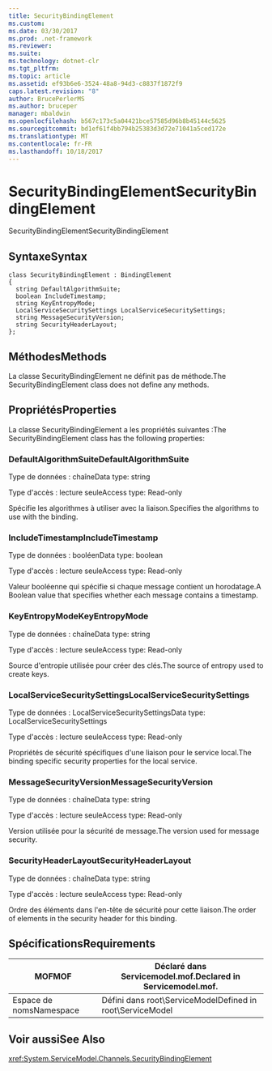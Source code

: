 ```yaml
---
title: SecurityBindingElement
ms.custom: 
ms.date: 03/30/2017
ms.prod: .net-framework
ms.reviewer: 
ms.suite: 
ms.technology: dotnet-clr
ms.tgt_pltfrm: 
ms.topic: article
ms.assetid: ef93b6e6-3524-48a8-94d3-c8837f1872f9
caps.latest.revision: "8"
author: BrucePerlerMS
ms.author: bruceper
manager: mbaldwin
ms.openlocfilehash: b567c173c5a04421bce57585d96b8b45144c5625
ms.sourcegitcommit: bd1ef61f4bb794b25383d3d72e71041a5ced172e
ms.translationtype: MT
ms.contentlocale: fr-FR
ms.lasthandoff: 10/18/2017
---
```

# <a name="securitybindingelement"></a><span data-ttu-id="bfa6a-102">SecurityBindingElement</span><span class="sxs-lookup"><span data-stu-id="bfa6a-102">SecurityBindingElement</span></span>
<span data-ttu-id="bfa6a-103">SecurityBindingElement</span><span class="sxs-lookup"><span data-stu-id="bfa6a-103">SecurityBindingElement</span></span>  
  
## <a name="syntax"></a><span data-ttu-id="bfa6a-104">Syntaxe</span><span class="sxs-lookup"><span data-stu-id="bfa6a-104">Syntax</span></span>  
  
```  
class SecurityBindingElement : BindingElement  
{  
  string DefaultAlgorithmSuite;  
  boolean IncludeTimestamp;  
  string KeyEntropyMode;  
  LocalServiceSecuritySettings LocalServiceSecuritySettings;  
  string MessageSecurityVersion;  
  string SecurityHeaderLayout;  
};  
```  
  
## <a name="methods"></a><span data-ttu-id="bfa6a-105">Méthodes</span><span class="sxs-lookup"><span data-stu-id="bfa6a-105">Methods</span></span>  
 <span data-ttu-id="bfa6a-106">La classe SecurityBindingElement ne définit pas de méthode.</span><span class="sxs-lookup"><span data-stu-id="bfa6a-106">The SecurityBindingElement class does not define any methods.</span></span>  
  
## <a name="properties"></a><span data-ttu-id="bfa6a-107">Propriétés</span><span class="sxs-lookup"><span data-stu-id="bfa6a-107">Properties</span></span>  
 <span data-ttu-id="bfa6a-108">La classe SecurityBindingElement a les propriétés suivantes :</span><span class="sxs-lookup"><span data-stu-id="bfa6a-108">The SecurityBindingElement class has the following properties:</span></span>  
  
### <a name="defaultalgorithmsuite"></a><span data-ttu-id="bfa6a-109">DefaultAlgorithmSuite</span><span class="sxs-lookup"><span data-stu-id="bfa6a-109">DefaultAlgorithmSuite</span></span>  
 <span data-ttu-id="bfa6a-110">Type de données : chaîne</span><span class="sxs-lookup"><span data-stu-id="bfa6a-110">Data type: string</span></span>  
  
 <span data-ttu-id="bfa6a-111">Type d'accès : lecture seule</span><span class="sxs-lookup"><span data-stu-id="bfa6a-111">Access type: Read-only</span></span>  
  
 <span data-ttu-id="bfa6a-112">Spécifie les algorithmes à utiliser avec la liaison.</span><span class="sxs-lookup"><span data-stu-id="bfa6a-112">Specifies the algorithms to use with the binding.</span></span>  
  
### <a name="includetimestamp"></a><span data-ttu-id="bfa6a-113">IncludeTimestamp</span><span class="sxs-lookup"><span data-stu-id="bfa6a-113">IncludeTimestamp</span></span>  
 <span data-ttu-id="bfa6a-114">Type de données : booléen</span><span class="sxs-lookup"><span data-stu-id="bfa6a-114">Data type: boolean</span></span>  
  
 <span data-ttu-id="bfa6a-115">Type d'accès : lecture seule</span><span class="sxs-lookup"><span data-stu-id="bfa6a-115">Access type: Read-only</span></span>  
  
 <span data-ttu-id="bfa6a-116">Valeur booléenne qui spécifie si chaque message contient un horodatage.</span><span class="sxs-lookup"><span data-stu-id="bfa6a-116">A Boolean value that specifies whether each message contains a timestamp.</span></span>  
  
### <a name="keyentropymode"></a><span data-ttu-id="bfa6a-117">KeyEntropyMode</span><span class="sxs-lookup"><span data-stu-id="bfa6a-117">KeyEntropyMode</span></span>  
 <span data-ttu-id="bfa6a-118">Type de données : chaîne</span><span class="sxs-lookup"><span data-stu-id="bfa6a-118">Data type: string</span></span>  
  
 <span data-ttu-id="bfa6a-119">Type d'accès : lecture seule</span><span class="sxs-lookup"><span data-stu-id="bfa6a-119">Access type: Read-only</span></span>  
  
 <span data-ttu-id="bfa6a-120">Source d'entropie utilisée pour créer des clés.</span><span class="sxs-lookup"><span data-stu-id="bfa6a-120">The source of entropy used to create keys.</span></span>  
  
### <a name="localservicesecuritysettings"></a><span data-ttu-id="bfa6a-121">LocalServiceSecuritySettings</span><span class="sxs-lookup"><span data-stu-id="bfa6a-121">LocalServiceSecuritySettings</span></span>  
 <span data-ttu-id="bfa6a-122">Type de données : LocalServiceSecuritySettings</span><span class="sxs-lookup"><span data-stu-id="bfa6a-122">Data type: LocalServiceSecuritySettings</span></span>  
  
 <span data-ttu-id="bfa6a-123">Type d'accès : lecture seule</span><span class="sxs-lookup"><span data-stu-id="bfa6a-123">Access type: Read-only</span></span>  
  
 <span data-ttu-id="bfa6a-124">Propriétés de sécurité spécifiques d'une liaison pour le service local.</span><span class="sxs-lookup"><span data-stu-id="bfa6a-124">The binding specific security properties for the local service.</span></span>  
  
### <a name="messagesecurityversion"></a><span data-ttu-id="bfa6a-125">MessageSecurityVersion</span><span class="sxs-lookup"><span data-stu-id="bfa6a-125">MessageSecurityVersion</span></span>  
 <span data-ttu-id="bfa6a-126">Type de données : chaîne</span><span class="sxs-lookup"><span data-stu-id="bfa6a-126">Data type: string</span></span>  
  
 <span data-ttu-id="bfa6a-127">Type d'accès : lecture seule</span><span class="sxs-lookup"><span data-stu-id="bfa6a-127">Access type: Read-only</span></span>  
  
 <span data-ttu-id="bfa6a-128">Version utilisée pour la sécurité de message.</span><span class="sxs-lookup"><span data-stu-id="bfa6a-128">The version used for message security.</span></span>  
  
### <a name="securityheaderlayout"></a><span data-ttu-id="bfa6a-129">SecurityHeaderLayout</span><span class="sxs-lookup"><span data-stu-id="bfa6a-129">SecurityHeaderLayout</span></span>  
 <span data-ttu-id="bfa6a-130">Type de données : chaîne</span><span class="sxs-lookup"><span data-stu-id="bfa6a-130">Data type: string</span></span>  
  
 <span data-ttu-id="bfa6a-131">Type d'accès : lecture seule</span><span class="sxs-lookup"><span data-stu-id="bfa6a-131">Access type: Read-only</span></span>  
  
 <span data-ttu-id="bfa6a-132">Ordre des éléments dans l'en-tête de sécurité pour cette liaison.</span><span class="sxs-lookup"><span data-stu-id="bfa6a-132">The order of elements in the security header for this binding.</span></span>  
  
## <a name="requirements"></a><span data-ttu-id="bfa6a-133">Spécifications</span><span class="sxs-lookup"><span data-stu-id="bfa6a-133">Requirements</span></span>  
  
|<span data-ttu-id="bfa6a-134">MOF</span><span class="sxs-lookup"><span data-stu-id="bfa6a-134">MOF</span></span>|<span data-ttu-id="bfa6a-135">Déclaré dans Servicemodel.mof.</span><span class="sxs-lookup"><span data-stu-id="bfa6a-135">Declared in Servicemodel.mof.</span></span>|  
|---------|-----------------------------------|  
|<span data-ttu-id="bfa6a-136">Espace de noms</span><span class="sxs-lookup"><span data-stu-id="bfa6a-136">Namespace</span></span>|<span data-ttu-id="bfa6a-137">Défini dans root\ServiceModel</span><span class="sxs-lookup"><span data-stu-id="bfa6a-137">Defined in root\ServiceModel</span></span>|  
  
## <a name="see-also"></a><span data-ttu-id="bfa6a-138">Voir aussi</span><span class="sxs-lookup"><span data-stu-id="bfa6a-138">See Also</span></span>  
 <xref:System.ServiceModel.Channels.SecurityBindingElement>
